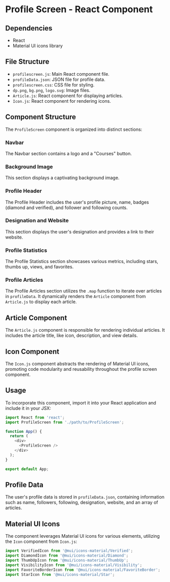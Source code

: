 # Profile Screen - React Component

## Dependencies
- React
- Material UI icons library

## File Structure
- `profilescreen.js`: Main React component file.
- `profileData.json`: JSON file for profile data.
- `profilescreen.css`: CSS file for styling.
- `dp.png`, `bg.png`, `logo.svg`: Image files.
- `Article.js`: React component for displaying articles.
- `Icon.js`: React component for rendering icons.

## Component Structure
The `ProfileScreen` component is organized into distinct sections:

### Navbar
The Navbar section contains a logo and a "Courses" button.

### Background Image
This section displays a captivating background image.

### Profile Header
The Profile Header includes the user's profile picture, name, badges (diamond and verified), and follower and following counts.

### Designation and Website
This section displays the user's designation and provides a link to their website.

### Profile Statistics
The Profile Statistics section showcases various metrics, including stars, thumbs up, views, and favorites.

### Profile Articles
The Profile Articles section utilizes the `.map` function to iterate over articles in `profileData`. It dynamically renders the `Article` component from `Article.js` to display each article.

## Article Component
The `Article.js` component is responsible for rendering individual articles. It includes the article title, like icon, description, and view details.

## Icon Component
The `Icon.js` component abstracts the rendering of Material UI icons, promoting code modularity and reusability throughout the profile screen component.

## Usage
To incorporate this component, import it into your React application and include it in your JSX:

```javascript
import React from 'react';
import ProfileScreen from './path/to/ProfileScreen';

function App() {
  return (
    <div>
      <ProfileScreen />
    </div>
  );
}

export default App;
```

## Profile Data
The user's profile data is stored in `profileData.json`, containing information such as name, followers, following, designation, website, and an array of articles.

## Material UI Icons
The component leverages Material UI icons for various elements, utilizing the `Icon` component from `Icon.js`:

```jsx
import VerifiedIcon from '@mui/icons-material/Verified';
import DiamondIcon from '@mui/icons-material/Diamond';
import ThumbUpIcon from '@mui/icons-material/ThumbUp';
import VisibilityIcon from '@mui/icons-material/Visibility';
import FavoriteBorderIcon from '@mui/icons-material/FavoriteBorder';
import StarIcon from '@mui/icons-material/Star';
```

